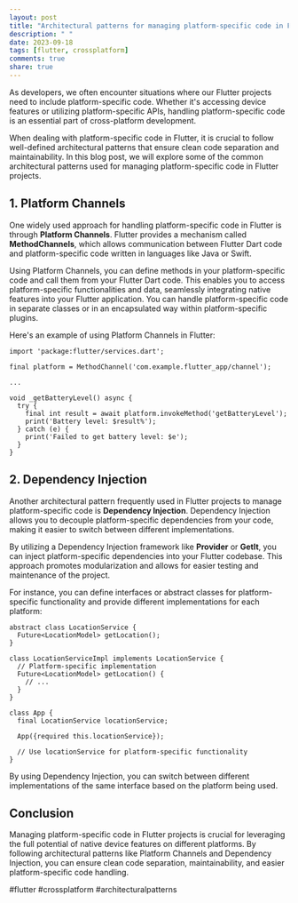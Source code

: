 ```yaml
---
layout: post
title: "Architectural patterns for managing platform-specific code in Flutter projects."
description: " "
date: 2023-09-18
tags: [flutter, crossplatform]
comments: true
share: true
---
```


As developers, we often encounter situations where our Flutter projects need to include platform-specific code. Whether it's accessing device features or utilizing platform-specific APIs, handling platform-specific code is an essential part of cross-platform development.

When dealing with platform-specific code in Flutter, it is crucial to follow well-defined architectural patterns that ensure clean code separation and maintainability. In this blog post, we will explore some of the common architectural patterns used for managing platform-specific code in Flutter projects.

## 1. Platform Channels

One widely used approach for handling platform-specific code in Flutter is through **Platform Channels**. Flutter provides a mechanism called **MethodChannels**, which allows communication between Flutter Dart code and platform-specific code written in languages like Java or Swift.

Using Platform Channels, you can define methods in your platform-specific code and call them from your Flutter Dart code. This enables you to access platform-specific functionalities and data, seamlessly integrating native features into your Flutter application. You can handle platform-specific code in separate classes or in an encapsulated way within platform-specific plugins.

Here's an example of using Platform Channels in Flutter:

```
import 'package:flutter/services.dart';

final platform = MethodChannel('com.example.flutter_app/channel');

...

void _getBatteryLevel() async {
  try {
    final int result = await platform.invokeMethod('getBatteryLevel');
    print('Battery level: $result%');
  } catch (e) {
    print('Failed to get battery level: $e');
  }
}
```

## 2. Dependency Injection

Another architectural pattern frequently used in Flutter projects to manage platform-specific code is **Dependency Injection**. Dependency Injection allows you to decouple platform-specific dependencies from your code, making it easier to switch between different implementations.

By utilizing a Dependency Injection framework like **Provider** or **GetIt**, you can inject platform-specific dependencies into your Flutter codebase. This approach promotes modularization and allows for easier testing and maintenance of the project.

For instance, you can define interfaces or abstract classes for platform-specific functionality and provide different implementations for each platform:

```
abstract class LocationService {
  Future<LocationModel> getLocation();
}

class LocationServiceImpl implements LocationService {
  // Platform-specific implementation
  Future<LocationModel> getLocation() {
    // ...
  }
}

class App {
  final LocationService locationService;

  App({required this.locationService});

  // Use locationService for platform-specific functionality
}
```

By using Dependency Injection, you can switch between different implementations of the same interface based on the platform being used.

## Conclusion

Managing platform-specific code in Flutter projects is crucial for leveraging the full potential of native device features on different platforms. By following architectural patterns like Platform Channels and Dependency Injection, you can ensure clean code separation, maintainability, and easier platform-specific code handling.

#flutter #crossplatform #architecturalpatterns
